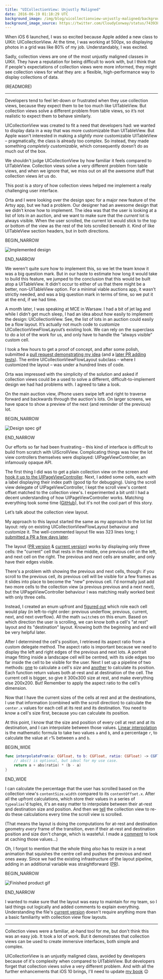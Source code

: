 ```yaml
---
title: "UICollectionView: Unjustly Maligned"
date: 2016-06-19 01:18:29 UTC
background_image: /img/blog/uicollectionview-unjustly-maligned/background.jpg
background_image_source: https://twitter.com/CloudyConway/status/743938332758056961
---
```


When iOS 6 launched, I was so excited because Apple added a new class to UIKit: UICollectionView. At the time, I was working at 500px, so displaying photos in a grid was like 80% of my job. Understandably, I was excited.

Sadly, collection views are one of the most unjustly maligned classes in UIKit. They have a reputation for being difficult to work with, but I think that if people's expectations of collection views were more informed, they might see collection views for what they are: a flexible, high-performance way to display collections of data.

(READMORE)

---

Developers tend to feel let-down or frustrated when they use collection views, because they expect them to be too much like UITableView. But collection views solve a different problem from table views, so it’s not realistic to expect them to behave similarly.

UICollectionView was created to fit a need that developers had: we wanted to display data in a way that was more customizable than UITableView. But Apple wasn't interested in making a _slightly more_ customizable UITableView – pragmatically, the class is already too complex. So instead, they made something _completely customizable_, which consequently doesn’t do as much out of the box.

We shouldn't judge UICollectionView by how familiar it feels compared to UITableView. Collection views solve a very different problem from table views, and when we ignore that, we miss out on all the awesome stuff that collection views _let_ us do. 

This post is a story of how collection views helped me implement a really challenging user interface.

Orta and I were looking over the design spec for a major new feature of the Artsy app, but we had a problem. Our designer had an awesome design that we didn’t know how to implement. The idea was that the user is looking at a list of lots in an auction, and we want to make sure that the _current_ lot is always visible. When the user scrolled, the current lot would stick to the top or bottom of the view as the rest of the lots scrolled beneath it. Kind of like UITableView section headers, but in both directions.

BEGIN_NARROW

![Implemented design](/img/blog/uicollectionview-unjustly-maligned/implemented.gif)

END_NARROW

We weren't quite sure how to implement this, so we let the team know it was a big question mark. But in our haste to estimate how long it would take to build this feature, we jumped to the conclusion that this would be built atop a UITableView. It didn’t occur to either of us that there might be a better, non-UITableView option. For a minimal viable auctions app, it wasn’t strictly needed, and was a big question mark in terms of time, so we put it at the end, if we had time.

A month later, I was speaking at MCE in Warsaw. I had a bit of jet lag and while I didn’t get much sleep, I had an idea about how easily to implement the design: UICollectionView. See, the list of lots in an auction could easily be a flow layout. It’s actually not much code to customize UICollectionViewFlowLayout’s existing look. We can rely on the superclass to do a lot of the work for us, and only have to handle the “always visible” custom cell.

I took a few hours to get a proof of concept, and after some polish, submitted a [pull request demonstrating my idea](https://github.com/artsy/eigen/pull/1411/files) (and a [later PR adding tests](https://github.com/artsy/eigen/pull/1424)). The entire UICollectionViewFlowLayout subclass – where I customized the layout – was under a hundred lines of code. 

Orta was impressed with the simplicity of the solution and asked if collection views could be a used to solve a different, difficult-to-implement design we had had problems with. I agreed to take a look.

On the main auction view, iPhone users swipe left and right to traverse forward and backwards through the auction's lots. On larger screens, we have space to show a preview of the next (and reminder of the previous) lot.

BEGIN_NARROW

![Design spec gif](/img/blog/uicollectionview-unjustly-maligned/spec.gif)

END_NARROW

Our efforts so far had been frustrating – this kind of interface is difficult to build from scratch with UIScrollView. Complicating things was how the lot view controllers themselves were displayed: UIPageViewController, an infamously opaque API.

The first thing I did was to get a plain collection view on the screen and [hook it up to the UIPageViewController](https://github.com/artsy/eigen/pull/1516/files#diff-77077322ef8ed66b1339d23acd77f762R61). Next, I added some cells, each with a label displaying their index path (good tip for debugging). Using the scroll view delegate of UIPageViewController, I kept the scroll view's content offset matched to the collection view's. I experimented a bit until I had a decent understanding of how UIPageViewController works. Matching everything took some time ([GitHub](https://github.com/artsy/eigen/pull/1516)), but it's not the cool part of this story. 

Let’s talk about the collection view layout.

My approach to this layout started the same as my approach to the lot list layout: rely on existing UICollectionViewFlowLayout behaviour and customize it. The well-commented layout file was 323 lines long; I [submitted a PR a few days later](https://github.com/artsy/eigen/pull/1516).

The layout ([PR version](https://github.com/artsy/eigen/blob/05d2f381f479340adb01ad845045e41756fd2883/Artsy/View_Controllers/Live_Auctions/Views/LiveAuctionFancyLotCollectionViewLayout.swift) & [current version](https://github.com/artsy/eigen/blob/7ac7620c77b4aff306853d13c0cecf4044b4f4d2/Artsy/View_Controllers/Live_Auctions/Views/LiveAuctionFancyLotCollectionViewLayout.swift)) works by displaying only three cells: the "current" cell that rests in the middle, one previous cell on the left, and next cell on the right. The previous and next cells are smaller, and only have their edges visible. 

There's a problem with showing the previous and next cells, though: if you scroll to the previous cell, _its_ previous cell will be visible for a few frames as it slides into place to become the "new" previous cell. I'd normally just add two more cells to the collection view (a previous previous and a next next), but the UIPageViewController behaviour I was matching really worked best with only three cells. 

Instead, I created an enum upfront and [figured out](https://github.com/artsy/eigen/blob/05d2f381f479340adb01ad845045e41756fd2883/Artsy/View_Controllers/Live_Auctions/Views/LiveAuctionFancyLotCollectionViewLayout.swift#L142-L152) which role each cell would play (in left-to-right order: previous underflow, previous, current, next, and next overflow). All the math `switch`es on this enum. Based on which direction the user is scrolling, we can know both a cell's "at rest" layout and its "destination" layout. Knowing both the beginning and end will be very helpful later.

After I determined the cell's position, I retrieved its aspect ratio from a custom delegate method. The aspect ratio is important because we need to display the left and right edges of the previous and next lots. A portrait image fitting inside a landscape cell will be centred, with its side edges too far inside the cell to be visible for the user. Next I set up a pipeline of two methods: [one](https://github.com/artsy/eigen/blob/05d2f381f479340adb01ad845045e41756fd2883/Artsy/View_Controllers/Live_Auctions/Views/LiveAuctionFancyLotCollectionViewLayout.swift#L191) to calculate a cell's _size_ and [another](https://github.com/artsy/eigen/blob/05d2f381f479340adb01ad845045e41756fd2883/Artsy/View_Controllers/Live_Auctions/Views/LiveAuctionFancyLotCollectionViewLayout.swift#L235-L288) to calculate its position. Each function return values both at-rest and at destination of the cell. The current cell is bigger, so give it 300x300 size at rest, and make everything else 200x200. But! Remember to apply the aspect ratio to the cell's dimension.

Now that I have the current sizes of the cells at rest and at the destinations, I use that information (combined with the scroll direction) to calculate the `center.x` values for each cell at its rest and its destination. You need to know a cell's size first, because you can calculate its position.

At this point, I know that the size and position of every cell at rest and at its destination, and I can interpolate between those values. [Linear interpolation](https://en.wikipedia.org/wiki/Linear_interpolation) is the mathematic formula to take two values `a` and `b`, and a percentage `r`, to calculate the value at `r`% between `a` and `b`. 

BEGIN_WIDE

```swift
func interpolateFrom(a: CGFloat, to b: CGFloat, ratio: CGFloat) -> CGFloat {
    // abs() is optional, but ideal for my use case.
    return a + abs(ratio) * (b - a) 
}
```

END_WIDE

I can calculate the percentage that the user has scrolled based on the collection view's `contentSize.width` compared to its `contentOffset.x`. After all the upfront calculations, which store their values in a series of `typealias`'d tuples, it's an easy matter to interpolate between their at-rest and destination size and position. And then we [tell](https://github.com/artsy/eigen/blob/05d2f381f479340adb01ad845045e41756fd2883/Artsy/View_Controllers/Live_Auctions/Views/LiveAuctionFancyLotCollectionViewLayout.swift#L70-L73) the collection view to re-do these calculations every time the scroll view is scrolled. 

(That means the layout is doing the computations for at-rest and destination geometry _every_ frame of the transition, even if their at-rest and destination position and size don't change, which is wasteful. I made a [comment](https://github.com/artsy/eigen/blob/05d2f381f479340adb01ad845045e41756fd2883/Artsy/View_Controllers/Live_Auctions/Views/LiveAuctionFancyLotCollectionViewLayout.swift#L190) to look at caching those values...)

Oh, I forgot to mention that the whole thing _also_ has to resize in a neat animation that squishes the centre cell and pushes the previous and next ones away. Since we had the existing infrastructure of the layout pipeline, adding in an additional variable was straightforward ([PR](https://github.com/artsy/eigen/pull/1506)). 

BEGIN_NARROW

![Finished product gif](/img/blog/uicollectionview-unjustly-maligned/finished.gif)

END_NARROW

I wanted to make sure that the layout was easy to maintain for my team, so I laid things out logically and added comments to explain everything. Understanding the file's [current version](https://github.com/artsy/eigen/blob/7ac7620c77b4aff306853d13c0cecf4044b4f4d2/Artsy/View_Controllers/Live_Auctions/Views/LiveAuctionFancyLotCollectionViewLayout.swift) doesn't require anything more than a basic familiarity with collection view flow layouts.

---

Collection views were a familiar, at-hand tool for me, but don't think this was an easy job. It took a lot of work. But it demonstrates that collection views can be used to create immersive interfaces, both simple and complex.

UICollectionView is an unjustly maligned class, avoided by developers because of it's complexity when compared to UITableView. But developers forget that collection views solve a very different problem. And with all the further enhancements that iOS 10 brings, I'll need to update [my book](http://amzn.to/1S6eWUt) 😉
